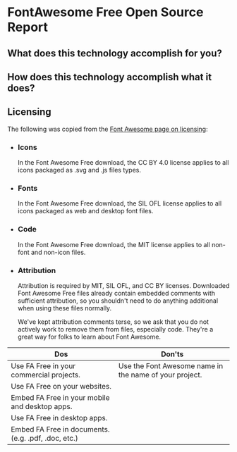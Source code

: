 # FontAwesome Free Open Source Report

## What does this technology accomplish for you?

## How does this technology accomplish what it does?

## Licensing

The following was copied from the [Font Awesome page on licensing][fa-license]:
* ### Icons
    In the Font Awesome Free download, the CC BY 4.0 license applies to all icons packaged as .svg and .js files types. 
* ### Fonts
    In the Font Awesome Free download, the SIL OFL license applies to all icons packaged as web and desktop font files. 
* ### Code
    In the Font Awesome Free download, the MIT license applies to all non-font and non-icon files. 
* ### Attribution
    Attribution is required by MIT, SIL OFL, and CC BY licenses. Downloaded Font Awesome Free files already contain embedded comments with sufficient attribution, so you shouldn't need to do anything additional when using these files normally.

    We've kept attribution comments terse, so we ask that you do not actively work to remove them from files, especially code. They're a great way for folks to learn about Font Awesome. 

Dos | Don'ts
------------ | -------------
Use FA Free in your commercial projects. |      Use the Font Awesome name in the name of your project.
Use FA Free on your websites. | 
Embed FA Free in your mobile and desktop apps. |
Use FA Free in desktop apps. |
Embed FA Free in documents. (e.g. .pdf, .doc, etc.) |






[fa-license]: https://fontawesome.com/license/free
[node-parser]: https://github.com/nodejs/node/blob/master/src/node_http_parser.cc

